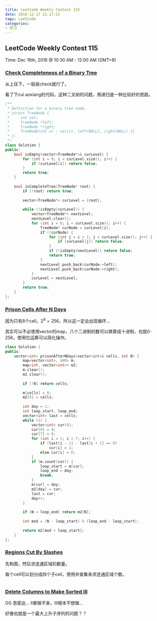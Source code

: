 ```yaml
---
title: LeetCode Weekly Contest 115
date: 2018-12-17 21:17:21
tags: LeetCode
categories:
- 学习
---
```




## LeetCode Weekly Contest 115

Time: Dec 16th, 2018 @ 10:30 AM - 12:00 AM  (GMT+8)

<!-- more -->

### [Check Completeness of a Binary Tree](https://leetcode.com/contest/weekly-contest-115/problems/check-completeness-of-a-binary-tree/)

从上往下，一层层check就行了。

看了下cui aoxiang的代码，这种二叉树的问题，用递归是一种比较好的思路。

```c++
/**
 * Definition for a binary tree node.
 * struct TreeNode {
 *     int val;
 *     TreeNode *left;
 *     TreeNode *right;
 *     TreeNode(int x) : val(x), left(NULL), right(NULL) {}
 * };
 */
class Solution {
public:
    bool isEmpty(vector<TreeNode*>& curLevel) {
        for (int i = 0; i < curLevel.size(); i++) {
            if (curLevel[i]) return false;
        }
        return true;
    }
    
    bool isCompleteTree(TreeNode* root) {
        if (!root) return true;
        
        vector<TreeNode*> curLevel = {root};
        
        while (!isEmpty(curLevel)) {
            vector<TreeNode*> nextLevel;
            nextLevel.clear();
            for (int i = 0; i < curLevel.size(); i++) {
                TreeNode* curNode = curLevel[i];
                if (!curNode) {
                    for (int j = i + 1; j < curLevel.size(); j++) {
                        if (curLevel[j]) return false;
                    }
                    if (!isEmpty(nextLevel)) return false;
                    return true;
                }
                nextLevel.push_back(curNode->left);
                nextLevel.push_back(curNode->right);
            }
            curLevel = nextLevel;
        }
        return true;
    }
};
```



### [Prison Cells After N Days](https://leetcode.com/contest/weekly-contest-115/problems/prison-cells-after-n-days/)

因为只有8个cell，$2^8=256$，所以这一定会出现循环...

其实可以不必使用vector的map，八个二进制的数可以换算成十进制，也就0-256，使用位运算可以简化操作。

```C++
class Solution {
public:
    vector<int> prisonAfterNDays(vector<int>& cells, int N) {
        map<vector<int>, int> m;
        map<int, vector<int>> m2;
        m.clear();
        m2.clear();
        
        if (!N) return cells;
        
        m[cells] = 0;
        m2[0] = cells;
        
        int day = 1;
        int loop_start, loop_end;
        vector<int> last = cells;
        while (1) {
            vector<int> cur(8);
            cur[0] = 0;
            cur[7] = 0;
            for (int i = 1; i < 7; i++) {
                if (last[i - 1] - last[i + 1] == 0) 
                    cur[i] = 1;
                else cur[i] = 0;
            }
            if (m.count(cur)) {
                loop_start = m[cur];
                loop_end = day;
                break;
            }
            m[cur] = day;
            m2[day] = cur;
            last = cur;
            day++;
        }
        
        if (N < loop_end) return m2[N];
        
        int mod = (N - loop_start) % (loop_end - loop_start);
        
        return m2[mod + loop_start];
    }
};
```



### [Regions Cut By Slashes](https://leetcode.com/contest/weekly-contest-115/problems/regions-cut-by-slashes/)

先构图，然后求连通区域的数量。

每个cell可以划分成四个子cell，使用并查集来求连通区域个数。

```c++

```





### [Delete Columns to Make Sorted III](https://leetcode.com/contest/weekly-contest-115/problems/delete-columns-to-make-sorted-iii/)

GG 思密达… II都做不来，III根本不想做...

好像也就是一个最大上升子序列的问题？？

```python

```






